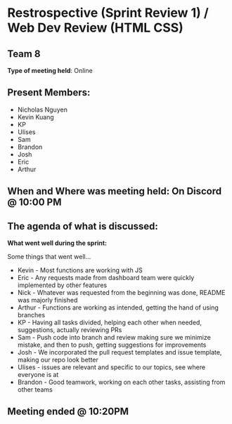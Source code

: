 # Restrospective (Sprint Review 1) / Web Dev Review (HTML CSS) 
## Team 8

**Type of meeting held**: Online

## Present Members:
- Nicholas Nguyen
- Kevin Kuang
- KP
- Ulises
- Sam
- Brandon 
- Josh
- Eric
- Arthur 

## When and Where was meeting held: On Discord @ 10:00 PM

## The agenda of what is discussed:

**What went well during the sprint:**

Some things that went well...
- Kevin - Most functions are working with JS
- Eric - Any requests made from dashboard team were quickly implemented by other features
- Nick - Whatever was requested from the beginning was done, README was majorly finished
- Arthur - Functions are working as intended, getting the hand of using branches
- KP - Having all tasks divided, helping each other when needed, suggestions, actually reviewing PRs
- Sam - Push code into branch and review making sure we minimize mistake, and then to push, getting suggestions for improvements
- Josh - We incorporated the pull request templates and issue template, making our repo look better
- Ulises - issues are relevant and specific to our topics, see where everyone is at
- Brandon - Good teamwork, working on each other tasks, assisting from other teams
## Meeting ended @ 10:20PM
